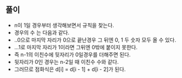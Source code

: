 ## 풀이

- n이 1일 경우부터 생각해보면서 규칙을 찾는다.
- 경우의 수 는 다음과 같다.
- ..0으로 마지막 자리가 0으로 끝난경우 그 뒤엔 0, 1 두 숫자 모두 올 수 있다.
- ...1로 마지막 자리가 1이라면 그뒤엔 0밖에 붙이지 못한다. 
- 즉 n-1의 이친수에 뒷자리가 0일경우를 더해주면 된다.
- 뒷자리가 0인 경우는 n-2일 때 이친수 수와 같다.
- 그러므로 점화식은 d[i] = d[i - 1] + d[i - 2]가 된다.